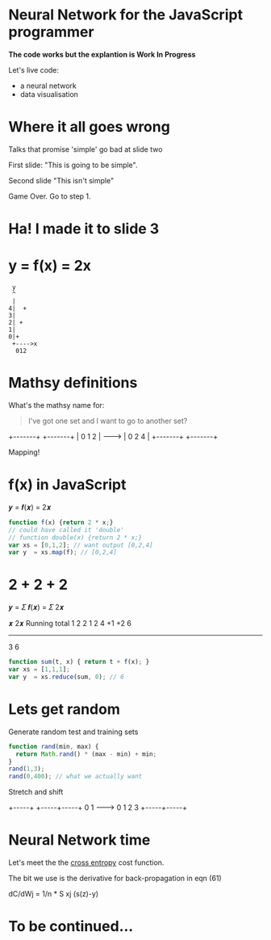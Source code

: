 # Neural Network for the JavaScript programmer

**The code works but the explantion is Work In Progress**

Let's live code:
* a neural network
* data visualisation

# Where it all goes wrong

Talks that promise 'simple' go bad at slide two

First slide: "This is going to be simple".

Second slide "This isn't simple"

Game Over. Go to step 1.

# Ha! I made it to slide 3

# y = f(x) = 2x

```
 y
 ^
 |
4|  +
3|
2| +
1|
0|+
 +---->x
  012
```

# Mathsy definitions

What's the mathsy name for:

> I've got one set and I want to go to another set?

+-------+      +-------+
| 0 1 2 | ---> | 0 2 4 |
+-------+      +-------+

Mapping!

# f(x) in JavaScript

𝒚 = 𝒇(𝒙) = 2𝒙

```javascript
function f(x) {return 2 * x;}
// could have called it 'double'
// function double(x) {return 2 * x;}
var xs = [0,1,2]; // want output [0,2,4]
var y  = xs.map(f); // [0,2,4]
```

# 2 + 2 + 2

𝒚 = 𝛴 𝒇(𝒙) = 𝛴 2𝒙

 𝒙  2𝒙 Running total
 1  2  2
 1  2  4
+1 +2  6
-- --
 3  6

```javascript
function sum(t, x) { return t + f(x); }
var xs = [1,1,1];
var y  = xs.reduce(sum, 0); // 6
```

# Lets get random

Generate random test and training sets

```javascript
function rand(min, max) {
  return Math.rand() * (max - min) + min;
}
rand(1,3);
rand(0,400); // what we actually want
```

Stretch and shift

+-----+        +-----+-----+
0     1  --->  0     1     2     3
                     +-----+-----+

# Neural Network time

Let's meet the the [cross entropy][1] cost function.

The bit we use is the derivative for back-propagation in eqn (61)

dC/dWj = 1/n * S xj (s(z)-y)

# To be continued...

[1]: http://neuralnetworksanddeeplearning.com/chap3.html#introducing_the_cross-entropy_cost_function
